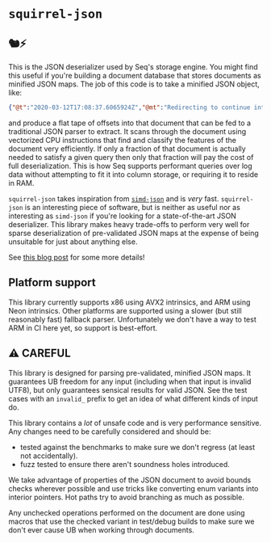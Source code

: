 # `squirrel-json`

## 🐿⚡

This is the JSON deserializer used by Seq's storage engine. You might find this useful if you're
building a document database that stores documents as minified JSON maps. The job of this code is to take a
minified JSON object, like:

```json
{"@t":"2020-03-12T17:08:37.6065924Z","@mt":"Redirecting to continue intent {Intent}","Elapsed":3456}
```

and produce a flat tape of offsets into that document that can be fed to a traditional JSON parser to extract. It scans through
the document using vectorized CPU instructions that find and classify the features of the document very efficiently.
If only a fraction of that document is actually needed to satisfy a given query then only that fraction will pay the cost of
full deserialization. This is how Seq supports performant queries over log data without attempting to fit it into
column storage, or requiring it to reside in RAM.

`squirrel-json` takes inspiration from [`simd-json`](https://github.com/simd-lite/simd-json) and is _very_ fast.
`squirrel-json` is an interesting piece of software, but is neither as useful nor as interesting as
`simd-json` if you're looking for a state-of-the-art JSON deserializer. This library makes heavy trade-offs
to perform very well for sparse deserialization of pre-validated JSON maps at the expense of being
unsuitable for just about anything else.

See [this blog post](https://blog.datalust.co/deserializing-json-really-fast/) for some more details!

## Platform support

This library currently supports x86 using AVX2 intrinsics, and ARM using Neon intrinsics. Other platforms
are supported using a slower (but still reasonably fast) fallback parser. Unfortunately we don't have
a way to test ARM in CI here yet, so support is best-effort.

## ⚠️ CAREFUL

This library is designed for parsing pre-validated, minified JSON maps. It guarantees UB freedom
for any input (including when that input is invalid UTF8), but only guarantees sensical results
for valid JSON. See the test cases with an `invalid_` prefix to get an idea of what different
kinds of input do.

This library contains a _lot_ of unsafe code and is very performance sensitive. Any changes
need to be carefully considered and should be:

- tested against the benchmarks to make sure we don't regress (at least not accidentally).
- fuzz tested to ensure there aren't soundness holes introduced.

We take advantage of properties of the JSON document to avoid bounds checks wherever possible
and use tricks like converting enum variants into interior pointers. Hot paths try to avoid
branching as much as possible.

Any unchecked operations performed on the document are done using macros that use the checked
variant in test/debug builds to make sure we don't ever cause UB when working through documents.
